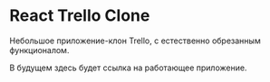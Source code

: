 # React Trello Clone

Небольшое приложение-клон Trello, с естественно обрезанным функционалом.

В будущем здесь будет ссылка на работающее приложение. 

